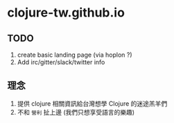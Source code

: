 # clojure-tw.github.io

## TODO
 1. create basic landing page (via hoplon ?)
 2. Add irc/gitter/slack/twitter info

## 理念
 1. 提供 clojure 相關資訊給台灣想學 Clojure 的迷途羔羊們
 2. 不和 `營利` 扯上邊 (我們只想享受語言的樂趣)
